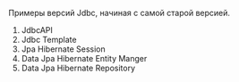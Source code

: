 Примеры версий Jdbc, начиная с самой старой версией.

1) JdbcAPI
2) Jdbc Template
3) Jpa Hibernate Session
4) Data Jpa Hibernate Entity Manger
5) Data Jpa Hibernate Repository